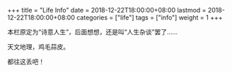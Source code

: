 +++
title = "Life Info"
date = 2018-12-22T18:00:00+08:00
lastmod = 2018-12-22T18:00:00+08:00
categories = ["life"]
tags = ["info"]
weight = 1
+++

本栏原定为“诗意人生”，后面想想，还是叫“人生杂谈”罢了……

天文地理，鸡毛蒜皮。

都往这丢吧！